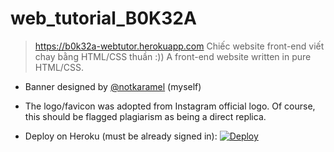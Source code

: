# web_tutorial_B0K32A
> https://b0k32a-webtutor.herokuapp.com
Chiếc website front-end viết chay bằng HTML/CSS thuần :))
A front-end website written in pure HTML/CSS.

- Banner designed by [@notkaramel](https://www.instagram.com/notkaramel/) (myself)
- The logo/favicon was adopted from Instagram official logo. Of course, this should be flagged plagiarism as being a direct replica.

- Deploy on Heroku (must be already signed in):
[![Deploy](https://www.herokucdn.com/deploy/button.png)](https://heroku.com/deploy?template=https://github.com/Karamel2002/web_tutorial_B0K32A)
